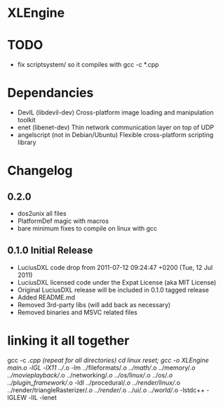 # XLEngine

TODO
====
* fix scriptsystem/ so it compiles with gcc -c *.cpp


Dependancies
============
* DevIL (libdevil-dev) Cross-platform image loading and manipulation toolkit
* enet (libenet-dev) Thin network communication layer on top of UDP
* angelscript (not in Debian/Ubuntu) Flexible cross-platform scripting library

Changelog
=========

0.2.0
-----
* dos2unix all files
* PlatformDef magic with macros
* bare minimum fixes to compile on linux with gcc


0.1.0 Initial Release
---------------------
* LuciusDXL code drop from 2011-07-12 09:24:47 +0200 (Tue, 12 Jul 2011)
* LuciusDXL licensed code under the Expat License (aka MIT License)
* Original LuciusDXL release will be included in 0.1.0 tagged release
* Added README.md
* Removed 3rd-party libs (will add back as necessary)
* Removed binaries and MSVC related files


linking it all together
=======================

gcc -c *.cpp (repeat for all directories)
cd linux
reset; gcc -o XLEngine main.o -lGL -lX11 ../*.o -lm ../fileformats/*.o ../math/*.o ../memory/*.o ../movieplayback/*.o ../networking/*.o ../os/linux/*.o ../os/*.o ../plugin_framework/*.o -ldl ../procedural/*.o ../render/linux/*.o ../render/triangleRasterizer/*.o  ../render/*.o ../ui/*.o ../world/*.o -lstdc++ -lGLEW -lIL -lenet

